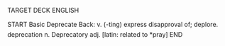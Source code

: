 TARGET DECK
ENGLISH

START
Basic
Deprecate
Back: v. (-ting) express disapproval of; deplore.  deprecation n. Deprecatory adj. [latin: related to *pray]
END
